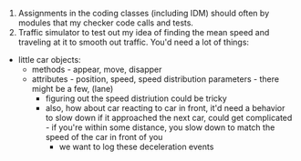 1. Assignments in the coding classes (including IDM) should often by modules that my checker code calls and tests.  
2. Traffic simulator to test out my idea of finding the mean speed and traveling at it to smooth out traffic.  You'd need a lot of things:
- little car objects:
  - methods - appear, move, disapper
  - attributes - position, speed, speed distribution parameters - there might be a few, (lane)
    - figuring out the speed distriution could be tricky
    - also, how about car reacting to car in front, it'd need a behavior to slow down if it approached the next car, could get complicated - if you're within some distance, you slow down to match the speed of the car in front of you
      - we want to log these deceleration events
